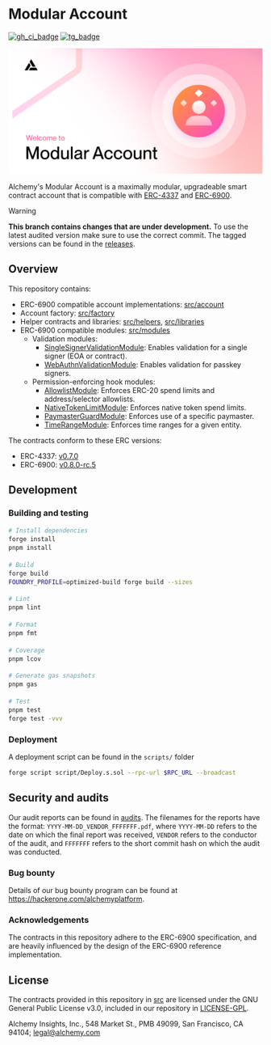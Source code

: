 # Modular Account

[![gh_ci_badge]][gh_ci_link]
[![tg_badge]][tg_link]

[gh_ci_badge]: https://github.com/alchemyplatform/modular-account/actions/workflows/test.yml/badge.svg
[gh_ci_link]: https://github.com/alchemyplatform/modular-account/actions/workflows/test.yml
[tg_badge]: https://img.shields.io/endpoint?color=neon&logo=telegram&label=chat&url=https://mogyo.ro/quart-apis/tgmembercount?chat_id=modular_account_standards
[tg_link]: https://t.me/modular_account_standards

![](./img/ma.png)

Alchemy's Modular Account is a maximally modular, upgradeable smart contract account that is compatible with [ERC-4337](https://eips.ethereum.org/EIPS/eip-4337) and [ERC-6900](https://eips.ethereum.org/EIPS/eip-6900).

> [!WARNING]  
> **This branch contains changes that are under development.** To use the latest audited version make sure to use the correct commit. The tagged versions can be found in the [releases](https://github.com/alchemyplatform/modular-account/releases).

## Overview

This repository contains:

- ERC-6900 compatible account implementations: [src/account](src/account)
- Account factory: [src/factory](src/factory)
- Helper contracts and libraries: [src/helpers](src/helpers), [src/libraries](src/libraries)
- ERC-6900 compatible modules: [src/modules](src/modules)
  - Validation modules:
    - [SingleSignerValidationModule](src/modules/validation/SingleSignerValidationModule.sol): Enables validation for a single signer (EOA or contract).
    - [WebAuthnValidationModule](src/modules/validation/WebAuthnValidationModule.sol): Enables validation for passkey signers.
  - Permission-enforcing hook modules:
    - [AllowlistModule](src/modules/permissions/AllowlistModule.sol): Enforces ERC-20 spend limits and address/selector allowlists.
    - [NativeTokenLimitModule](src/modules/permissions/NativeTokenLimitModule.sol): Enforces native token spend limits.
    - [PaymasterGuardModule](src/modules/permissions/PaymasterGuardModule.sol): Enforces use of a specific paymaster.
    - [TimeRangeModule](src/modules/permissions/TimeRangeModule.sol): Enforces time ranges for a given entity.

The contracts conform to these ERC versions:

- ERC-4337: [v0.7.0](https://github.com/eth-infinitism/account-abstraction/blob/releases/v0.7/erc/ERCS/erc-4337.md)
- ERC-6900: [v0.8.0-rc.5](https://github.com/erc6900/reference-implementation/blob/v0.8.0-rc.5/standard/ERCs/erc-6900.md)

## Development

### Building and testing

```bash
# Install dependencies
forge install
pnpm install

# Build
forge build
FOUNDRY_PROFILE=optimized-build forge build --sizes

# Lint
pnpm lint

# Format
pnpm fmt

# Coverage
pnpm lcov

# Generate gas snapshots
pnpm gas

# Test
pnpm test
forge test -vvv
```

### Deployment

A deployment script can be found in the `scripts/` folder

```bash
forge script script/Deploy.s.sol --rpc-url $RPC_URL --broadcast
```

## Security and audits

Our audit reports can be found in [audits](/audits). The filenames for the reports have the format: `YYYY-MM-DD_VENDOR_FFFFFFF.pdf`, where `YYYY-MM-DD` refers to the date on which the final report was received, `VENDOR` refers to the conductor of the audit, and `FFFFFFF` refers to the short commit hash on which the audit was conducted.

### Bug bounty

Details of our bug bounty program can be found at https://hackerone.com/alchemyplatform.

### Acknowledgements

The contracts in this repository adhere to the ERC-6900 specification, and are heavily influenced by the design of the ERC-6900 reference implementation.

## License

The contracts provided in this repository in [src](src) are licensed under the GNU General Public License v3.0, included in our repository in [LICENSE-GPL](LICENSE-GPL).

Alchemy Insights, Inc., 548 Market St., PMB 49099, San Francisco, CA 94104; legal@alchemy.com
